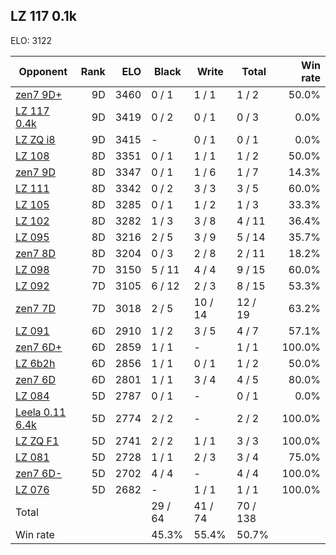 ## LZ 117 0.1k ##

ELO: 3122

Opponent | Rank | ELO | Black | Write | Total | Win rate
---------|-----:|----:|-------|-------|-------|-------:
[zen7 9D+](zen7%209D+.md) | 9D | 3460 | 0 / 1 | 1 / 1 | 1 / 2 | 50.0%
[LZ 117 0.4k](LZ%20117%200.4k.md) | 9D | 3419 | 0 / 2 | 0 / 1 | 0 / 3 | 0.0%
[LZ ZQ i8](LZ%20ZQ%20i8.md) | 9D | 3415 | - | 0 / 1 | 0 / 1 | 0.0%
[LZ 108](LZ%20108.md) | 8D | 3351 | 0 / 1 | 1 / 1 | 1 / 2 | 50.0%
[zen7 9D](zen7%209D.md) | 8D | 3347 | 0 / 1 | 1 / 6 | 1 / 7 | 14.3%
[LZ 111](LZ%20111.md) | 8D | 3342 | 0 / 2 | 3 / 3 | 3 / 5 | 60.0%
[LZ 105](LZ%20105.md) | 8D | 3285 | 0 / 1 | 1 / 2 | 1 / 3 | 33.3%
[LZ 102](LZ%20102.md) | 8D | 3282 | 1 / 3 | 3 / 8 | 4 / 11 | 36.4%
[LZ 095](LZ%20095.md) | 8D | 3216 | 2 / 5 | 3 / 9 | 5 / 14 | 35.7%
[zen7 8D](zen7%208D.md) | 8D | 3204 | 0 / 3 | 2 / 8 | 2 / 11 | 18.2%
[LZ 098](LZ%20098.md) | 7D | 3150 | 5 / 11 | 4 / 4 | 9 / 15 | 60.0%
[LZ 092](LZ%20092.md) | 7D | 3105 | 6 / 12 | 2 / 3 | 8 / 15 | 53.3%
[zen7 7D](zen7%207D.md) | 7D | 3018 | 2 / 5 | 10 / 14 | 12 / 19 | 63.2%
[LZ 091](LZ%20091.md) | 6D | 2910 | 1 / 2 | 3 / 5 | 4 / 7 | 57.1%
[zen7 6D+](zen7%206D+.md) | 6D | 2859 | 1 / 1 | - | 1 / 1 | 100.0%
[LZ 6b2h](LZ%206b2h.md) | 6D | 2856 | 1 / 1 | 0 / 1 | 1 / 2 | 50.0%
[zen7 6D](zen7%206D.md) | 6D | 2801 | 1 / 1 | 3 / 4 | 4 / 5 | 80.0%
[LZ 084](LZ%20084.md) | 5D | 2787 | 0 / 1 | - | 0 / 1 | 0.0%
[Leela 0.11 6.4k](Leela%200.11%206.4k.md) | 5D | 2774 | 2 / 2 | - | 2 / 2 | 100.0%
[LZ ZQ F1](LZ%20ZQ%20F1.md) | 5D | 2741 | 2 / 2 | 1 / 1 | 3 / 3 | 100.0%
[LZ 081](LZ%20081.md) | 5D | 2728 | 1 / 1 | 2 / 3 | 3 / 4 | 75.0%
[zen7 6D-](zen7%206D-.md) | 5D | 2702 | 4 / 4 | - | 4 / 4 | 100.0%
[LZ 076](LZ%20076.md) | 5D | 2682 | - | 1 / 1 | 1 / 1 | 100.0%
Total | | | 29 / 64 | 41 / 74 | 70 / 138 | 
Win rate| | | 45.3% | 55.4% | 50.7% | 
